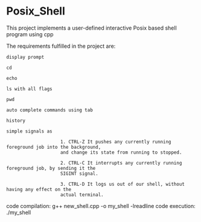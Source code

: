 # Posix_Shell
This project implements a user-defined interactive Posix based shell program using cpp

The requirements fulfilled in the project are:

    display prompt
    
    cd
    
    echo
    
    ls with all flags
    
    pwd
    
    auto complete commands using tab
    
    history
    
    simple signals as           
    
                        1. CTRL-Z It pushes any currently running foreground job into the background,
                        and change its state from running to stopped. 
                                
                        2. CTRL-C It interrupts any currently running foreground job, by sending it the
                        SIGINT signal. 
                                
                        3. CTRL-D It logs us out of our shell, without having any effect on the
                        actual terminal.
code compilation: g++ new_shell.cpp -o my_shell -lreadline
code execution: ./my_shell

